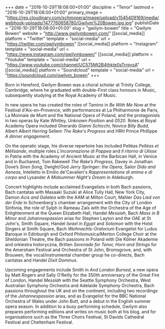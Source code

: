 +++
date = "2016-10-29T18:08:00+01:00"
discipline = "Tenor"
lastmod = "2016-10-29T18:08:00+01:00"
primary_image = "https://res.cloudinary.com/schmopera/image/upload/v1545409169/media/webhook-uploads/1477760658780/Gwilym%20Bowen.jpg.jpg"
publishDate = "2016-10-29T18:08:00+01:00"
slug = "gwilym-bowen"
title = "Gwilym Bowen"
website = "http://www.gwilymbowen.com/"
[[social_media]]
platform = "Twitter"
template = "social-media"
url = "https://twitter.com/gwilymbowen"
[[social_media]]
platform = "Instagram"
template = "social-media"
url = "https://www.instagram.com/gwilymbowen/"
[[social_media]]
platform = "Youtube"
template = "social-media"
url = "https://www.youtube.com/channel/UC575Mt2B4thkte0sTrrpysA"
[[social_media]]
platform = "Soundcloud"
template = "social-media"
url = "https://soundcloud.com/gwilym_bowen"
+++

Born in Hereford, Gwilym Bowen was a choral scholar at Trinity College, Cambridge, where he graduated with double-First class honours in Music, subsequently studying at the Royal Academy of Music.

In new opera he has created the roles of Tamino in *Be With Me Now* at the Festival d'Aix-en-Provence, with performances at La Philharmonie de Paris, La Monnaie de Munt and the National Opera of Poland, and the protagonists in two operas by Kate Whitley, *Unknown Position* and *0520*. Roles at Royal Academy Opera included Gherardo *Gianni Schicchi*, Novice *Billy Budd*, Albert *Albert Herring* Sellem *The Rake's Progress* and HRH Prince Phillippe *A dinner engagement*.

On the operatic stage, his diverse repertoire has included Pelléas *Pelléas et Mélisande*, multiple roles *L'incoronazione di Poppea* and *Il ritorno di Ulisse* in Patria with the Academy of Ancient Music at the Barbican Hall, in Venice and in Bucharest, Tom Rakewell *The Rake’s Progress*, Davey in Jonathan Dove’s *Siren Song*, Dwight/God *Jerry Springer: the Opera*, Sailor *Dido and Aeneas*, Intelletto in Emilio de'Cavalieri's *Rappresentatione di anima e di corpo* and Lysander *A Midsummer Night's Dream* in Aldeburgh. 

Concert highlights include acclaimed Evangelists in both Bach passions, Bach cantatas with Masaaki Suzuki at Alice Tully Hall, New York City, Damon *Acis and Galatea* with the AAM at Milton Court, Mahler *Das Lied von der Erde* in Schoenberg's chamber arrangement with the City of London Sinfonia, the role of Sylph in Rameau Zaïs with the Orchestra of the Age of Enlightenment at the Queen Elizabeth Hall, Handel *Messiah*, Bach *Mass in B Minor* and *Johannespassion* arias for Stephen Layton and the OAE at St John's, Smith Square, Handel *Israel in Egypt* and *Solomon* with the Holst Singers at Smith Square, Bach *Weihnachts-Oratorium* Evangelist for Ludus Baroque in Edinburgh and Oxford Philomusica/Merton College Choir at the Sheldonian Theatre, the Bach passions in Poland with Die Kölner Akademie and orkiestra historyczna, Britten *Serenade for Tenor, Horn and Strings* for the Amersham Festival and Orchestra of St John, Bromsgrove, and, with Brouwen, the vocal/instrumental chamber group he co-directs, Bach cantatas and Handel *Dixit Dominus*.

Upcoming engagements include Smith in *And London Burned*, a new opera by Matt Rogers and Sally O’Reilly for the 350th anniversary of the Great Fire of London, Handel *Messiah* with the Seattle Symphony Orchestra, West Australian Symphony Orchestra and Adelaide Symphony Orchestra, Bach passions throughout the UK and on the continent, including two recordings of the *Johannespassion* arias, and as Evangelist for the BBC National Orchestra of Wales under John Butt, and a debut in the English summer opera season. In addition to a busy performing schedule, Gwilym also prepares performing editions and writes on music both at his blog, and for organisations such as the Three Choirs Festival, St Davids Cathedral Festival and Cheltenham Festival.
